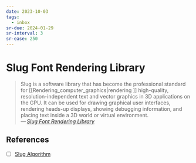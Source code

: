 ```yaml
---
date: 2023-10-03
tags:
  - inbox
sr-due: 2024-01-29
sr-interval: 3
sr-ease: 250
---
```


# Slug Font Rendering Library

> Slug is a software library that has become the professional standard for
> [[Rendering_computer_graphics|rendering ]] high-quality,
> resolution-independent text and vector graphics in 3D applications on the GPU.
> It can be used for drawing graphical user interfaces, rendering heads-up
> displays, showing debugging information, and placing text inside a 3D world or
> virtual environment.\
> — <cite>[Slug Font Rendering Library](https://sluglibrary.com/)

## References

- [ ] [Slug Algorithm](https://sluglibrary.com/slug_algorithm.pdf)
